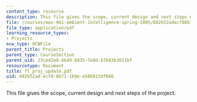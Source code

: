 ```yaml
---
content_type: resource
description: This file gives the scope, current design and next steps of the project.
file: /courses/mas-961-ambient-intelligence-spring-2005/602b52adecf88b711b9ee566013df666_fl_proj_update.pdf
file_type: application/pdf
learning_resource_types:
- Projects
ocw_type: OCWFile
parent_title: Projects
parent_type: CourseSection
parent_uid: 23ce42e9-4b49-8d35-7e0d-67b83b3011bf
resourcetype: Document
title: fl_proj_update.pdf
uid: 602b52ad-ecf8-8b71-1b9e-e566013df666
---
```

This file gives the scope, current design and next steps of the project.

